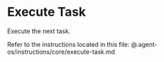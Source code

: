 # Execute Task

Execute the next task.

Refer to the instructions located in this file:
@.agent-os/instructions/core/execute-task.md
